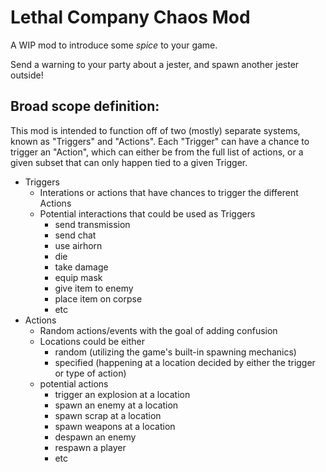 # Lethal Company Chaos Mod
A WIP mod to introduce some *spice* to your game.

Send a warning to your party about a jester, and spawn another jester outside!

## Broad scope definition:
This mod is intended to function off of two (mostly) separate systems, known as "Triggers" and "Actions".
Each "Trigger" can have a chance to trigger an "Action", which can either be from the full list of actions, or a given subset that can only happen tied to a given Trigger.


* Triggers
    * Interations or actions that have chances to trigger the different Actions
    * Potential interactions that could be used as Triggers
        * send transmission
        * send chat
        * use airhorn
        * die
        * take damage
        * equip mask
        * give item to enemy
        * place item on corpse
        * etc
* Actions
    * Random actions/events with the goal of adding confusion
    * Locations could be either
        * random (utilizing the game's built-in spawning mechanics)
        * specified (happening at a location decided by either the trigger or type of action)
    * potential actions
        * trigger an explosion at a  location
        * spawn an enemy at a location
        * spawn scrap at a location
        * spawn weapons at a location
        * despawn an enemy
        * respawn a player
        * etc
